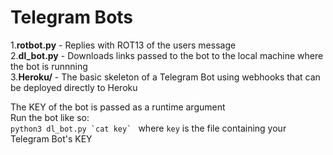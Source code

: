 # Telegram Bots   
1.**rotbot.py** - Replies with ROT13 of the users message  
2.**dl_bot.py** - Downloads links passed to the bot to the local machine where the bot is runnning  
3.**Heroku/**   - The basic skeleton of a Telegram Bot using webhooks that can be deployed directly to Heroku  
   
The KEY of the bot is passed as a runtime argument  
Run the bot like so:  
``python3 dl_bot.py `cat key` `` where `key` is the file containing your Telegram Bot's KEY  
  
